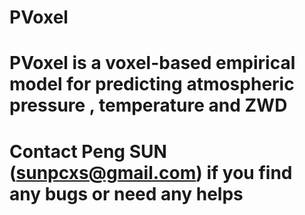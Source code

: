 # PVoxel
# PVoxel is a voxel-based empirical model for predicting atmospheric pressure , temperature and ZWD
# Contact Peng SUN (sunpcxs@gmail.com) if you find any bugs or need any helps
